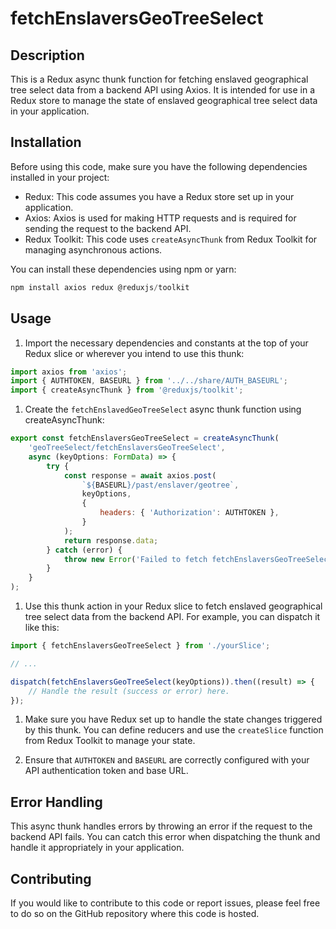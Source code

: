 # fetchEnslaversGeoTreeSelect
## Description
This is a Redux async thunk function for fetching enslaved geographical tree select data from a backend API using Axios. It is intended for use in a Redux store to manage the state of enslaved geographical tree select data in your application.

## Installation
Before using this code, make sure you have the following dependencies installed in your project:

- Redux: This code assumes you have a Redux store set up in your application.
- Axios: Axios is used for making HTTP requests and is required for sending the request to the backend API.
- Redux Toolkit: This code uses `createAsyncThunk` from Redux Toolkit for managing asynchronous actions.

You can install these dependencies using npm or yarn:
```js
npm install axios redux @reduxjs/toolkit
```

## Usage
1) Import the necessary dependencies and constants at the top of your Redux slice or wherever you intend to use this thunk:

```jsx
import axios from 'axios';
import { AUTHTOKEN, BASEURL } from '../../share/AUTH_BASEURL';
import { createAsyncThunk } from '@reduxjs/toolkit';
```

1) Create the `fetchEnslavedGeoTreeSelect` async thunk function using createAsyncThunk:

```js
export const fetchEnslaversGeoTreeSelect = createAsyncThunk(
    'geoTreeSelect/fetchEnslaversGeoTreeSelect',
    async (keyOptions: FormData) => {
        try {
            const response = await axios.post(
                `${BASEURL}/past/enslaver/geotree`,
                keyOptions,
                {
                    headers: { 'Authorization': AUTHTOKEN },
                }
            );
            return response.data;
        } catch (error) {
            throw new Error('Failed to fetch fetchEnslaversGeoTreeSelect data');
        }
    }
);

```
1) Use this thunk action in your Redux slice to fetch enslaved geographical tree select data from the backend API. For example, you can dispatch it like this:

```jsx
import { fetchEnslaversGeoTreeSelect } from './yourSlice';

// ...

dispatch(fetchEnslaversGeoTreeSelect(keyOptions)).then((result) => {
    // Handle the result (success or error) here.
});
```

1) Make sure you have Redux set up to handle the state changes triggered by this thunk. You can define reducers and use the `createSlice` function from Redux Toolkit to manage your state.

2) Ensure that `AUTHTOKEN` and `BASEURL` are correctly configured with your API authentication token and base URL.

## Error Handling
This async thunk handles errors by throwing an error if the request to the backend API fails. You can catch this error when dispatching the thunk and handle it appropriately in your application.

## Contributing
If you would like to contribute to this code or report issues, please feel free to do so on the GitHub repository where this code is hosted.

